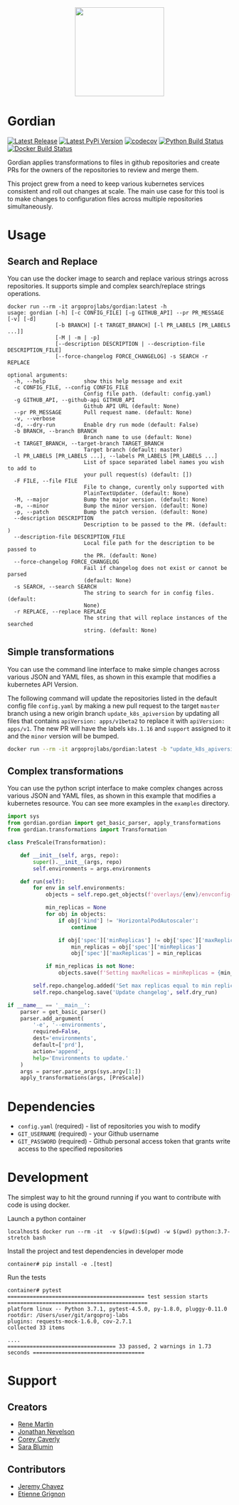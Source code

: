 <div align="center">
<img width="200"
src=".github/gordian-logo.png">
</div>

Gordian
========

[![Latest Release](https://img.shields.io/github/v/release/argoproj-labs/gordian.svg)](https://github.com/argoproj-labs/gordian/releases/)
[![Latest PyPi Version](https://badge.fury.io/py/gordian.svg)](https://pypi.python.org/pypi/gordian/)
[![codecov](https://codecov.io/gh/argoproj-labs/gordian/branch/master/graph/badge.svg)](https://codecov.io/gh/argoproj-labs/gordian/)
[![Python Build Status](https://github.com/argoproj-labs/gordian/workflows/Python%20package/badge.svg)](https://github.com/argoproj-labs/gordian/actions?query=workflow%3A%22Python+package%22)
[![Docker Build Status](https://img.shields.io/docker/cloud/build/argoprojlabs/gordian.svg)](https://hub.docker.com/repository/docker/argoprojlabs/gordian)

Gordian applies transformations to files in github repositories and create PRs for the owners of the repositories to review and merge them.

This project grew from a need to keep various kubernetes services consistent and roll out changes at scale. The main use case for this tool is to make changes to configuration files across multiple repositories simultaneously.

# Usage

## Search and Replace

You can use the docker image to search and replace various strings across repositories. It supports simple and complex search/replace strings operations.

```
docker run --rm -it argoprojlabs/gordian:latest -h
usage: gordian [-h] [-c CONFIG_FILE] [-g GITHUB_API] --pr PR_MESSAGE [-v] [-d]
               [-b BRANCH] [-t TARGET_BRANCH] [-l PR_LABELS [PR_LABELS ...]]
               [-M | -m | -p]
               [--description DESCRIPTION | --description-file DESCRIPTION_FILE]
               [--force-changelog FORCE_CHANGELOG] -s SEARCH -r REPLACE

optional arguments:
  -h, --help            show this help message and exit
  -c CONFIG_FILE, --config CONFIG_FILE
                        Config file path. (default: config.yaml)
  -g GITHUB_API, --github-api GITHUB_API
                        Github API URL (default: None)
  --pr PR_MESSAGE       Pull request name. (default: None)
  -v, --verbose
  -d, --dry-run         Enable dry run mode (default: False)
  -b BRANCH, --branch BRANCH
                        Branch name to use (default: None)
  -t TARGET_BRANCH, --target-branch TARGET_BRANCH
                        Target branch (default: master)
  -l PR_LABELS [PR_LABELS ...], --labels PR_LABELS [PR_LABELS ...]
                        List of space separated label names you wish to add to
                        your pull request(s) (default: [])
  -F FILE, --file FILE
                        File to change, curently only supported with
                        PlainTextUpdater. (default: None)
  -M, --major           Bump the major version. (default: None)
  -m, --minor           Bump the minor version. (default: None)
  -p, --patch           Bump the patch version. (default: None)
  --description DESCRIPTION
                        Description to be passed to the PR. (default: )
  --description-file DESCRIPTION_FILE
                        Local file path for the description to be passed to
                        the PR. (default: None)
  --force-changelog FORCE_CHANGELOG
                        Fail if changelog does not exist or cannot be parsed
                        (default: None)
  -s SEARCH, --search SEARCH
                        The string to search for in config files. (default:
                        None)
  -r REPLACE, --replace REPLACE
                        The string that will replace instances of the searched
                        string. (default: None)
```

## Simple transformations

You can use the command line interface to make simple changes across various JSON and YAML files, as shown in this example that modifies a kubernetes API Version.

The following command will update the repositories listed in the default config file `config.yaml` by making a new pull request to the target `master` branch
using a new origin branch `update_k8s_apiversion` by updating all files that contains `apiVersion: apps/v1beta2` to replace it with `apiVersion: apps/v1`.
The new PR will have the labels `k8s.1.16` and `support` assigned to it and the `minor` version will be bumped.

```bash
docker run --rm -it argoprojlabs/gordian:latest -b "update_k8s_apiversion" --pr "update_k8s_apiversion" -s "apiVersion: apps/v1beta2" -r "apiVersion: apps/v1" -l k8s.1.16 -v -m
```

## Complex transformations

You can use the python script interface to make complex changes across various JSON and YAML files, as shown in this example that modifies a kubernetes resource. You can see more examples in the `examples` directory.

```python
import sys
from gordian.gordian import get_basic_parser, apply_transformations
from gordian.transformations import Transformation

class PreScale(Transformation):

    def __init__(self, args, repo):
        super().__init__(args, repo)
        self.environments = args.environments

    def run(self):
        for env in self.environments:
            objects = self.repo.get_objects(f'overlays/{env}/envconfig-values.yaml')

            min_replicas = None
            for obj in objects:
                if obj['kind'] != 'HorizontalPodAutoscaler':
                    continue

                if obj['spec']['minReplicas'] != obj['spec']['maxReplicas']:
                    min_replicas = obj['spec']['minReplicas']
                    obj['spec']['maxReplicas'] = min_replicas

            if min_replicas is not None:
                objects.save(f'Setting maxRelicas = minReplicas = {min_replicas}', self.dry_run)

        self.repo.changelog.added('Set max replicas equal to min replicas', 'TICKET-1234')
        self.repo.changelog.save('Update changelog', self.dry_run)

if __name__ == '__main__':
    parser = get_basic_parser()
    parser.add_argument(
        '-e', '--environments',
        required=False,
        dest='environments',
        default=['prd'],
        action='append',
        help='Environments to update.'
    )
    args = parser.parse_args(sys.argv[1:])
    apply_transformations(args, [PreScale])
```

# Dependencies
- `config.yaml` (required) - list of repositories you wish to modify
- `GIT_USERNAME` (required) - your Github username
- `GIT_PASSWORD` (required) - Github personal access token that grants write access to the specified repositories

# Development
The simplest way to hit the ground running if you want to contribute with code is using docker.

Launch a python container
```
localhost$ docker run --rm -it  -v $(pwd):$(pwd) -w $(pwd) python:3.7-stretch bash
```

Install the project and test dependencies in developer mode
```
container# pip install -e .[test]
```

Run the tests
```
container# pytest
=========================================== test session starts ============================================
platform linux -- Python 3.7.1, pytest-4.5.0, py-1.8.0, pluggy-0.11.0
rootdir: /Users/user/git/argoproj-labs
plugins: requests-mock-1.6.0, cov-2.7.1
collected 33 items

....
================================== 33 passed, 2 warnings in 1.73 seconds ===================================
```

# Support

## Creators
- [Rene Martin](https://github.com/agarfu)
- [Jonathan Nevelson](https://github.com/jnevelson)
- [Corey Caverly](https://github.com/coreycaverly)
- [Sara Blumin](https://github.com/sblumin)

## Contributors
- [Jeremy Chavez](https://github.com/kaosx5s)
- [Etienne Grignon](https://github.com/sharpyy)
